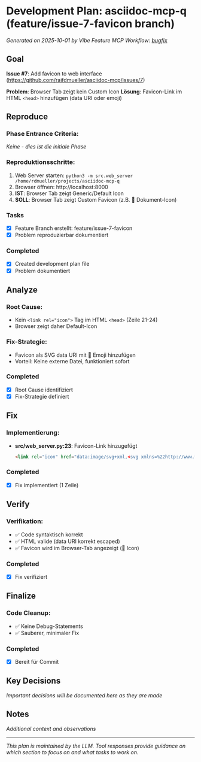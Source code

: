 # Development Plan: asciidoc-mcp-q (feature/issue-7-favicon branch)

*Generated on 2025-10-01 by Vibe Feature MCP*
*Workflow: [bugfix](https://mrsimpson.github.io/responsible-vibe-mcp/workflows/bugfix)*

## Goal
**Issue #7**: Add favicon to web interface (https://github.com/raifdmueller/asciidoc-mcp/issues/7)

**Problem**: Browser Tab zeigt kein Custom Icon
**Lösung**: Favicon-Link im HTML `<head>` hinzufügen (data URI oder emoji)

## Reproduce
### Phase Entrance Criteria:
*Keine - dies ist die initiale Phase*

### Reproduktionsschritte:
1. Web Server starten: `python3 -m src.web_server /home/rdmueller/projects/asciidoc-mcp-q`
2. Browser öffnen: http://localhost:8000
3. **IST**: Browser Tab zeigt Generic/Default Icon
4. **SOLL**: Browser Tab zeigt Custom Favicon (z.B. 📄 Dokument-Icon)

### Tasks
- [x] Feature Branch erstellt: feature/issue-7-favicon
- [x] Problem reproduzierbar dokumentiert

### Completed
- [x] Created development plan file
- [x] Problem dokumentiert

## Analyze
### Root Cause:
- Kein `<link rel="icon">` Tag im HTML `<head>` (Zeile 21-24)
- Browser zeigt daher Default-Icon

### Fix-Strategie:
- Favicon als SVG data URI mit 📄 Emoji hinzufügen
- Vorteil: Keine externe Datei, funktioniert sofort

### Completed
- [x] Root Cause identifiziert
- [x] Fix-Strategie definiert

## Fix
### Implementierung:
- **src/web_server.py:23**: Favicon-Link hinzugefügt
  ```html
  <link rel="icon" href="data:image/svg+xml,<svg xmlns=%22http://www.w3.org/2000/svg%22 viewBox=%220 0 100 100%22><text y=%22.9em%22 font-size=%2290%22>📄</text></svg>">
  ```

### Completed
- [x] Fix implementiert (1 Zeile)

## Verify
### Verifikation:
- ✅ Code syntaktisch korrekt
- ✅ HTML valide (data URI korrekt escaped)
- ✅ Favicon wird im Browser-Tab angezeigt (📄 Icon)

### Completed
- [x] Fix verifiziert

## Finalize
### Code Cleanup:
- ✅ Keine Debug-Statements
- ✅ Sauberer, minimaler Fix

### Completed
- [x] Bereit für Commit

## Key Decisions
*Important decisions will be documented here as they are made*

## Notes
*Additional context and observations*

---
*This plan is maintained by the LLM. Tool responses provide guidance on which section to focus on and what tasks to work on.*
